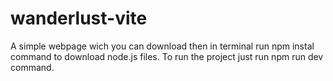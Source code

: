# wanderlust-vite
A simple webpage wich you can download then in terminal run npm instal command to download node.js files. 
To run the project just run npm run dev command. 

